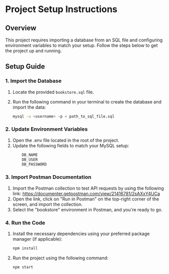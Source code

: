 # Project Setup Instructions

## Overview

This project requires importing a database from an SQL file and configuring environment variables to match your setup. Follow the steps below to get the project up and running.

## Setup Guide

### 1. Import the Database

1. Locate the provided `bookstore.sql` file.
2. Run the following command in your terminal to create the database and import the data:

   ```bash
   mysql -u <username> -p < path_to_sql_file.sql
   ```

### 2. Update Environment Variables

1. Open the .env file located in the root of the project.
2. Update the following fields to match your MySQL setup:
    ```bash
        DB_NAME
        DB_USER
        DB_PASSWORD
    ```
### 3. Import Postman Documentation
1. Import the Postman collection to test API requests by using the following link:
    https://documenter.getpostman.com/view/21416781/2sAXxY4UCa
2. Open the link, click on "Run in Postman" on the top-right corner of the screen, and import the collection.
3. Select the "bookstore" environment in Postman, and you're ready to go.

### 4. Run the Code

1. Install the necessary dependencies using your preferred package manager (if applicable):
    ```bash
    npm install
    ```
2. Run the project using the following command:
    ```bash
   npm start
    ```

